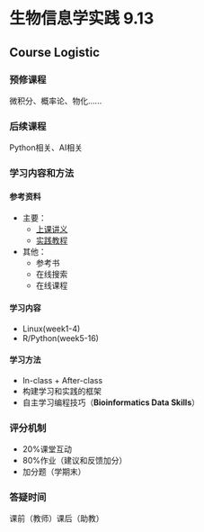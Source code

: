 # 生物信息学实践 9.13
## Course Logistic
### 预修课程
微积分、概率论、物化......
### 后续课程
Python相关、AI相关
### 学习内容和方法
#### 参考资料
- 主要：
  - [上课讲义](https://cloud.tsinghua.edu.cn/d/7b9e077b79a94f82b2d7/)
  - [实践教程](https://book.ncrnalab.org/teaching)
- 其他：
  - 参考书
  - 在线搜索
  - 在线课程
#### 学习内容
- Linux(week1-4)
- R/Python(week5-16)
#### 学习方法
- In-class + After-class
- 构建学习和实践的框架
- 自主学习编程技巧（**Bioinformatics Data Skills**）
### 评分机制
- 20%课堂互动
- 80%作业（建议和反馈加分）
- 加分题（学期末）
### 答疑时间
课前（教师）课后（助教）

